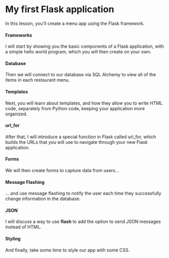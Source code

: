 # My first Flask application

In this lesson, you'll create a menu app using the Flask framework.

#### Frameworks
I will start by showing you the basic components of a Flask application, with a simple hello world program, which you will then create on your own.


#### Database
Then we will connect to our database via SQL Alchemy to view all of the items in each restaurant menu.


#### Templates
Next, you will learn about templates, and how they allow you to write HTML code, separately from Python code, keeping your application more organized.


#### url_for
After that, I will introduce a special function in Flask called url_for, which builds the URLs that you will use to navigate through your new Flask application.


#### Forms
We will then create forms to capture data from users...

#### Message Flashing
... and use message flashing to notify the user each time they successfully change information in the database.

#### JSON
I will discuss a way to use **flash** to add the option to send JSON messages instead of HTML.

#### Styling
And finally, take some time to style our app with some CSS.
